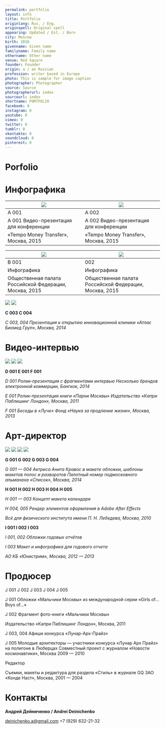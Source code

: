 ```yaml
---
permalink: portfolio
layout: info
title: Portfolio
originlang: Rus. / Eng.
originspell: Original spell
appearing: Updated / Est. / Born
city: Moscow
birth: 2018
givenname: Given name
familyname: Family name
othername: Other name
venue: Red Square
founder: Founder
origin: a / an Russian
profession: writer based in Europe
photo: This is sample for image caption
photographer: Photographer
source: Source
photographerurl: index
sourceurl: index
shortname: PORTFOLIO
facebook: 0
instagram: 0
youtube: 0
vimeo: 0
twitter: 0
tumblr: 0
vkontakte: 0
soundcloud: 0
pinterest: 0
---
```


# Porfolio

# Инфографика

|![](/encyclopedia/images/tempo-1.png)| ![](/encyclopedia/images/tempo-2.png)|
|--|--|
|A 001|A 002|
| A 001 Видео-презентация для конференции| A 002 Видео-презентация для конференции|
|«Tempo Money Transfer», Москва, 2015|«Tempo Money Transfer», Москва, 2015|



|![](/encyclopedia/images/oprf-1.png)| ![](/encyclopedia/images/oprf-2.png)|
|-|-|
|B 001|002|
|Инфографика|Инфографика|
|Общественная палата Российской Федерации, Москва, 2015|Общественная палата Российской Федерации, Москва, 2015|


![](/encyclopedia/images/atlas-1.png) ![](/encyclopedia/images/atlas-2.png)

**C 003	 C 004**

*С 003, 004
Презентация к открытию инновационной клиники
«Атлас Биомед Груп», Москва, 2014*

# Видео-интервью

![](/encyclopedia/images/bkk-1.png)
![](/encyclopedia/images/alena-1.png)
![](/encyclopedia/images/batin-1.png)


**D 001	 E 001	 F 001**

*D 001
Ролик-презентация с фрагментами интервью
Несколько брендов электронной коммерции, Бангкок, 2014*

*E 001
Ролик-презентация книги «Парни Москвы»
Издательство «Капри Паблишинг Лондон», Москва, 2011*

*F 001
Беседы в «Луче»
Фонд «Наука за продление жизни», Москва, 2013*

# Арт-директор

![](/encyclopedia/images/spisok-1.jpg)
![](/encyclopedia/images/spisok-2.jpg)
![](/encyclopedia/images/spisok-3.jpg)
![](/encyclopedia/images/spisok-4.jpg)

**G 001	G 002	G 003	G 004**

*G 001 — 004
Актриса Анита Кравос в макете обложки, шаблоны макетов полос и разворотов Пилотный номер подмосковного альманаха «Список», Москва, 2014*

**H 001	 H 002	 H 003	 H 004	 H 005**

*H 001 — 003
Концепт макета календаря*

*H 004, 005
Рендер элементов оформления в Adobe After Effects*

*Всё для физического института имени П. Н. Лебедева, Москва, 2010*



**I 001	 I 002	 I 003**

*I 001, 002
Обложки годовых отчётов*

*I 003
Макет и инфографика для годового отчета*

*АО КБ «Юнистрим», Москва, 2012 — 2013*

# Продюсер


 J 001	 J 002	 J 003	 J 004	 J 005

J 001
Обложки «Мальчики Москвы» из международной серии «Girls of... Boys of...»

J 002
Фрагмент фото-книги «Мальчики Москвы»

Издательство «Капри Паблишинг Лондон», Москва, 2011


J 003, 004
Афиши конкурса «Лунар-Арх-Прайз»

J 005
Молодые архитекторы — участники конкурса «Лунар Арх Прайз» на полигоне в Люберцах
Совместный проект с журналом «Новости космонавтики», Москва 2009 — 2010

Редактор

Съемки, макеты и редактура для раздела «Стиль» в журнале GQ
ЗАО «Конде Наст», Москва, 2001 — 2004

# Контакты

**Андрей Дейниченко / Andrei Deinichenko**

deinichenko.a@gmail.com
+7 (929) 632-21-32
